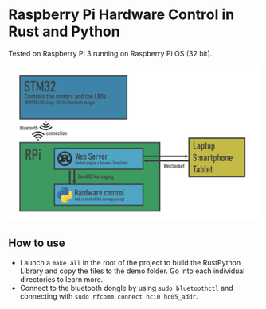 # Raspberry Pi Hardware Control in Rust and Python

Tested on Raspberry Pi 3 running on Raspberry Pi OS (32 bit).

![Smarphone Screenshot](Documentation/architecture.png)

## How to use

- Launch a `make all` in the root of the project to build the RustPython Library and copy the files to the demo folder. Go into each individual directories to learn more. 
- Connect to the bluetooth dongle by using `sudo bluetoothctl` and connecting with `sudo rfcomm connect hci0 hc05_addr`.